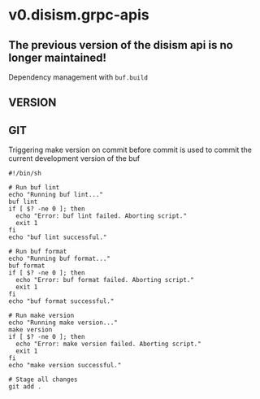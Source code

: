 # v0.disism.grpc-apis

## The previous version of the disism api is no longer maintained!

Dependency management with `buf.build`

## VERSION



## GIT

Triggering make version on commit before commit is used to commit the current development version of the buf

```
#!/bin/sh

# Run buf lint
echo "Running buf lint..."
buf lint
if [ $? -ne 0 ]; then
  echo "Error: buf lint failed. Aborting script."
  exit 1
fi
echo "buf lint successful."

# Run buf format
echo "Running buf format..."
buf format
if [ $? -ne 0 ]; then
  echo "Error: buf format failed. Aborting script."
  exit 1
fi
echo "buf format successful."

# Run make version
echo "Running make version..."
make version
if [ $? -ne 0 ]; then
  echo "Error: make version failed. Aborting script."
  exit 1
fi
echo "make version successful."

# Stage all changes
git add .

```
